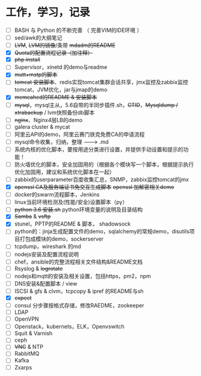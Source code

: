 # 工作，学习，记录

- [ ] BASH 与 Python 的不断完善 （ 完善VIM的IDE环境 ）
- [ ] sed/awk的大纲笔记
- [ ] ~~LVM~~, ~~LVM的镜像~~/条带 ~~mdadm的README~~
- [x] ~~Quota的配置流程记录（加注释）~~
- [x] ~~php install~~
- [ ] Supervisor，xinetd 的demo与readme
- [x] ~~mutt+mstp的脚本~~
- [ ] ~~tomcat 安装脚本~~、redis实现tomcat集群会话共享，jmx监控及zabbix监控tomcat，JVM优化，jar与jmap的demo
- [x] ~~memcahed的README & 安装脚本~~
- [ ] ~~mysql~~，mysql主从，5.6自带的半同步插件.sh，~~GTID~~，~~Mysqldump / xtrabackup~~ / lvm快照备份db脚本
- [ ] ~~nginx~~、Nginx4层LB的demo
- [ ] galera cluster & mycat
- [ ] 阿里云API的demo，阿里云赛门铁克免费CA的申请流程
- [ ] mysql命令收集，归纳，整理 ---> .md
- [ ] 系统内核的优化脚本，要按用途分类进行设置，并提供手动设置和提示的功能！
- [ ] 防火墙优化的脚本，安全加固用的（根据各个模块写一个脚本，根据提示执行优化加固用，建议和系统优化脚本在一起）
- [ ] zabbix的userparameter百度收集汇总，SNMP，zabbix监控tomcat的jmx
- [x] ~~openssl CA及服务端证书免交互生成脚本~~ ~~openssl 加解密相关demo~~
- [ ] docker的swarm流程脚本，Jenkins
- [ ] linux当前环境检测及(性能/安全)设置脚本（py）
- [ ] ~~python 3.6 安装.sh~~ python环境变量的说明及目录结构
- [x] ~~Samba~~ & ~~vsftp~~
- [x] stunel，PPTP的README & 脚本， shadowsock
- [ ] python的：jinja生成配置文件的demo，sqlalchemy的常规demo，disutils项目打包成模块的demo，sockerserver
- [ ] tcpdump，wireshark 的md
- [ ] nodejs安装及配置流程说明
- [ ] chef，ansible的完整流程相关文件结构&README文档
- [ ] Rsyslog & ~~logrotate~~
- [ ] nodejs和mqtt的安装及相关设置，包括https，pm2，npm
- [ ] DNS安装&配置脚本 / view
- [ ] ISCSI & gfs & clvm，tcpcopy & ipref 的README与sh
- [x] ~~expect~~
- [ ] consul 分步骤按格式存储，修改RAEDME，zookeeper
- [ ] LDAP
- [ ] OpenVPN
- [ ] Openstack，kubernets，ELK，Openvswitch
- [ ] Squit & Varnish
- [ ] ceph
- [ ] ~~VNC~~ & NTP
- [ ] RabbitMQ
- [ ] Kafka
- [ ] Zxarps
